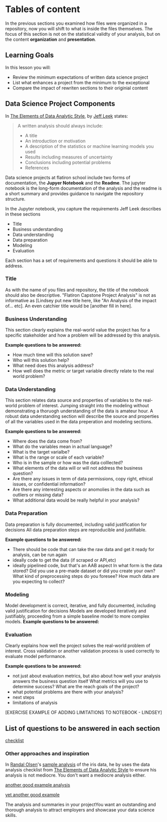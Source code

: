 # Tables of content

In the previous sections you examined how files were organized in a repository, now you will shift to what is inside the files themselves. The focus of this section is not on the statistical validty of your analysis, but on the content **organization** and **presentation**. 

## Learning Goals
In this lesson you will:
- Review the minimum expectations of written data science project
- List what enhances a project from the minimum to the exceptional
- Compare the impact of rewriten sections to their originial content

## Data Science Project Components

In [The Elements of Data Analytic Style](https://leanpub.com/datastyle), by [Jeff Leek](http://jtleek.com/) states: 

> A written analysis should always include: 
> -  A title
> -  An introduction or motivation
> -  A description of the statistics or machine learning models you used
> -  Results including measures of uncertainty
> -  Conclusions including potential problems
> -  References

Data science projects at flatiron school include two forms of documentation, the **Jupyer Notebook** and the **Readme**. The jupyter notebook is the long-form documentation of the analysis and the readme is a short summary and provides guidance to navigate the repository structure. 

In the Jupyter notebook, you capture the requirements Jeff Leek describes in these sections

- Title
- Business understanding
- Data understanding
- Data preparation
- Modeling
- Evaluation

Each section has a set of requirements and questions it should be able to address.

### Title

As with the name of you files  and repository, the title of the notebook should also be descriptive. "Flatiron Capstone Project Analysis"  is  not as  informative as [Lindsey put new title here, like "An Analysis of the impact of...  etc]. An even  catchier title  would be [another fill in here].

### Business Understanding

This section clearly explains the real-world value the project has for a specific stakeholder and how a problem will be addressed by this analysis.

**Example questions to be answered:** <br>
- How much time will this solution save?
- Who will this solution help?
- What need does this analysis address?
- How well does the metric or target variable directly relate to the real world problem?

### Data Understanding

This section relates data source and properties of variables to the real-world problem of interest. Jumping straight into the modeling without demonstrating a thoruogh understanding of the data is amateur hour. A robust data understanding section will describe the source and properties of all the variables used in the data preperation and modeling sections.

**Example questions to be answered:** <br>
- Where does the data come from?
- What do the variables mean in actual language?
- What is the target varialbe?
- What is the range or scale of each variable?
- Who is in the sample  or how was the data colllected?
- What elements of the data will or will not address the business question?
- Are there any issues in term of data permissions, copy right, ethical issues, or confidential information?
- Are there any interesting aspects or anomolies in the data such as outliers or missing data?
- What additional data would be really helpful in your analysis? 


### Data Preparation

Data preparation is fully documented, including valid justification for decisions	All data preparation steps are reproducible and justifiable.

**Example questions to be answered:** <br>
- There should be code that can take the raw data and get it ready for analysis, can be run again
- ideally code to get the data (if scraped or API,etc)
- ideally pipelined code, but that's an AAB aspect
In what form is the data stored?
Did you use a pre-made dataset or did you create your own?
What kind of preprocessing steps do you foresee?
How much data are you expecting to collect?


### Modeling

Model development is correct, iterative, and fully documented, including valid justification for decisions	Models are developed iteratively and justifiably, proceeding from a simple baseline model to more complex models.
**Example questions to be answered:** <br>

### Evaluation

Clearly explains how well the project solves the real-world problem of interest.	Cross validation or another validation process is used correctly to evaluate model performance.

**Example questions to be answered:** <br>
- not just about evaluation metrics, but also about how well your analysis answers the business question itself
What metrics will you use to determine success?
What are the reach goals of the project?
- what potential problems are there with your analysis?
- next steps
- limitations of analysis

[EXERCISE EXAMPLE OF ADDING LIMITATIONS TO NOTEBOOK - LINDSEY]


## List of questions to be answered in each section
[checklist](https://github.com/learn-co-curriculum/dsc-capstone-submission-checklist)

### Other approaches and inspiration

In [Randal Olsen](http://www.randalolson.com/)'s [sample analysis](https://nbviewer.jupyter.org/github/rhiever/Data-Analysis-and-Machine-Learning-Projects/blob/master/example-data-science-notebook/Example%20Machine%20Learning%20Notebook.ipynb) of the iris data, he by  uses the data analysis checklist from [The Elements of Data Analytic Style](https://leanpub.com/datastyle) to ensure his analysis is not mediocre. You don't want a mediocre analysis either. 

[another good example analysis](https://github.com/guillaume-chevalier/LSTM-Human-Activity-Recognition)

[yet another good example](https://nbviewer.jupyter.org/github/brianckeegan/Bechdel/blob/master/Bechdel_test.ipynb)

The analysis and summaries in your projectYou want an outstanding and thorough analysis to attract employers and showcase your data science skills. 




